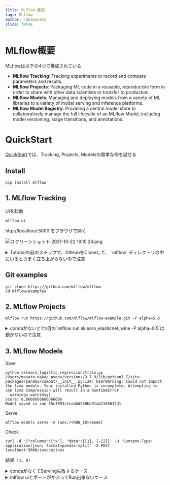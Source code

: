 ```yaml
---
title: MLflow 基礎
tags: MLflow
author: nakamasato
slide: false
---
```

# MLflow概要

MLflowは以下の4つで構成されている

- **MLflow Tracking**: Tracking experiments to record and compare parameters and results.
- **MLflow Projects**: Packaging ML code in a reusable, reproducible form in order to share with other data scientists or transfer to production.
- **MLflow Models**: Managing and deploying models from a variety of ML libraries to a variety of model serving and inference platforms.
- **MLflow Model Registry**: Providing a central model store to collaboratively manage the full lifecycle of an MLflow Model, including model versioning, stage transitions, and annotations.

# QuickStart

[QuickStart](https://mlflow.org/docs/latest/quickstart.html)では、Tracking, Projects, Modelsの簡単な例を試せる

## Install

```
pip install mlflow
```

## 1. MLflow Tracking

UIを起動

```
mlflow ui
```

http://localhost:5000 をブラウザで開く

![スクリーンショット 2021-10-22 19.10.24.png](https://qiita-image-store.s3.ap-northeast-1.amazonaws.com/0/7059/44c81805-dcd0-bf19-5926-5fdf3a62c64e.png)



<details><summary>Tutorialの前のステップで、GitHubをCloneして、 `mlflow` ディレクトリの中にいるとうまく立ち上がらないので注意</summary><div>

localhost:5000を開くと以下のような表示になったら、 `mlflow ui` を `mlflow` ディレクトリの外からRunすることで解決

```
Unable to display MLflow UI - landing page (index.html) not found.

You are very likely running the MLflow server using a source installation of the Python MLflow
package.

If you are a developer making MLflow source code changes and intentionally running a source
installation of MLflow, you can view the UI by running the Javascript dev server:
https://github.com/mlflow/mlflow/blob/master/CONTRIBUTING.rst#running-the-javascript-dev-server

Otherwise, uninstall MLflow via 'pip uninstall mlflow', reinstall an official MLflow release
from PyPI via 'pip install mlflow', and rerun the MLflow server.
```

</div></details>


## Git examples

```
git clone https://github.com/mlflow/mlflow
cd mlflow/examples
```

## 2. MLflow Projects

```
mlflow run https://github.com/mlflow/mlflow-example.git -P alpha=5.0
```



<details><summary>condaがないと1つ目の`mlflow run sklearn_elasticnet_wine -P alpha=0.5`は動かないので注意</summary><div>


```
mlflow run sklearn_elasticnet_wine -P alpha=0.5

/Users/masato-naka/.pyenv/versions/3.7.9/lib/python3.7/site-packages/pandas/compat/__init__.py:124: UserWarning: Could not import the lzma module. Your installed Python is incomplete. Attempting to use lzma compression will result in a RuntimeError.
  warnings.warn(msg)
2021/10/20 06:44:27 ERROR mlflow.cli: === Could not find Conda executable at conda. Ensure Conda is installed as per the instructions at https://conda.io/projects/conda/en/latest/user-guide/install/index.html. You can also configure MLflow to look for a specific Conda executable by setting the MLFLOW_CONDA_HOME environment variable to the path of the Conda executable ===
```

condaを使わない場合`--no-conda`とする

```
 mlflow run sklearn_elasticnet_wine -P alpha=0.5 --no-conda
/Users/masato-naka/.pyenv/versions/3.7.9/lib/python3.7/site-packages/pandas/compat/__init__.py:124: UserWarning: Could not import the lzma module. Your installed Python is incomplete. Attempting to use lzma compression will result in a RuntimeError.
  warnings.warn(msg)
2021/10/19 10:26:05 INFO mlflow.projects.utils: === Created directory /var/folders/5g/vmdg2t1j2011ggd9p983ns6h0000gn/T/tmpwjrtcnnt for downloading remote URIs passed to arguments of type 'path' ===
2021/10/19 10:26:05 INFO mlflow.projects.backend.local: === Running command 'python train.py 0.5 0.1' in run with ID '5d1c5ff1305c44e58e4ec7d235561331' ===
/Users/masato-naka/.pyenv/versions/3.7.9/lib/python3.7/site-packages/pandas/compat/__init__.py:124: UserWarning: Could not import the lzma module. Your installed Python is incomplete. Attempting to use lzma compression will result in a RuntimeError.
  warnings.warn(msg)
Elasticnet model (alpha=0.500000, l1_ratio=0.100000):
  RMSE: 0.7460550348172179
  MAE: 0.576381895873763
  R2: 0.21136606570632266
2021/10/19 10:26:27 INFO mlflow.projects: === Run (ID '5d1c5ff1305c44e58e4ec7d235561331') succeeded ===
```

</div></details>

## 3. MLflow Models

Save

```
python sklearn_logistic_regression/train.py
/Users/masato-naka/.pyenv/versions/3.7.9/lib/python3.7/site-packages/pandas/compat/__init__.py:124: UserWarning: Could not import the lzma module. Your installed Python is incomplete. Attempting to use lzma compression will result in a RuntimeError.
  warnings.warn(msg)
Score: 0.6666666666666666
Model saved in run 55c3893c1ead4d538bb91ab1165612d1
```

Serve

```
mlflow models serve -m runs:/<RUN_ID>/model
```

Check

```
curl -d '{"columns":["x"], "data":[[1], [-1]]}' -H 'Content-Type: application/json; format=pandas-split' -X POST localhost:5000/invocations
```

結果: `[1, 0]`


<details><summary>condaがなくてServing失敗するケース</summary><div>

```
mlflow models serve -m runs:/55c3893c1ead4d538bb91ab1165612d1/model

/Users/masato-naka/.pyenv/versions/3.7.9/lib/python3.7/site-packages/pandas/compat/__init__.py:124: UserWarning: Could not import the lzma module. Your installed Python is incomplete. Attempting to use lzma compression will result in a RuntimeError.
  warnings.warn(msg)
2021/10/20 06:51:21 INFO mlflow.models.cli: Selected backend for flavor 'python_function'
Traceback (most recent call last):
  File "/Users/masato-naka/.pyenv/versions/3.7.9/lib/python3.7/site-packages/mlflow/utils/conda.py", line 76, in get_or_create_conda_env
    process.exec_cmd([conda_path, "--help"], throw_on_error=False)
  File "/Users/masato-naka/.pyenv/versions/3.7.9/lib/python3.7/site-packages/mlflow/utils/process.py", line 51, in exec_cmd
    **kwargs
  File "/Users/masato-naka/.pyenv/versions/3.7.9/lib/python3.7/subprocess.py", line 800, in __init__
    restore_signals, start_new_session)
  File "/Users/masato-naka/.pyenv/versions/3.7.9/lib/python3.7/subprocess.py", line 1551, in _execute_child
    raise child_exception_type(errno_num, err_msg, err_filename)
FileNotFoundError: [Errno 2] No such file or directory: 'conda': 'conda'

During handling of the above exception, another exception occurred:

Traceback (most recent call last):
  File "/Users/masato-naka/.pyenv/versions/3.7.9/bin/mlflow", line 8, in <module>
    sys.exit(cli())
  File "/Users/masato-naka/.pyenv/versions/3.7.9/lib/python3.7/site-packages/click/core.py", line 1137, in __call__
    return self.main(*args, **kwargs)
  File "/Users/masato-naka/.pyenv/versions/3.7.9/lib/python3.7/site-packages/click/core.py", line 1062, in main
    rv = self.invoke(ctx)
  File "/Users/masato-naka/.pyenv/versions/3.7.9/lib/python3.7/site-packages/click/core.py", line 1668, in invoke
    return _process_result(sub_ctx.command.invoke(sub_ctx))
  File "/Users/masato-naka/.pyenv/versions/3.7.9/lib/python3.7/site-packages/click/core.py", line 1668, in invoke
    return _process_result(sub_ctx.command.invoke(sub_ctx))
  File "/Users/masato-naka/.pyenv/versions/3.7.9/lib/python3.7/site-packages/click/core.py", line 1404, in invoke
    return ctx.invoke(self.callback, **ctx.params)
  File "/Users/masato-naka/.pyenv/versions/3.7.9/lib/python3.7/site-packages/click/core.py", line 763, in invoke
    return __callback(*args, **kwargs)
  File "/Users/masato-naka/.pyenv/versions/3.7.9/lib/python3.7/site-packages/mlflow/models/cli.py", line 56, in serve
    ).serve(model_uri=model_uri, port=port, host=host)
  File "/Users/masato-naka/.pyenv/versions/3.7.9/lib/python3.7/site-packages/mlflow/pyfunc/backend.py", line 92, in serve
    conda_env_path, command, self._install_mlflow, command_env=command_env
  File "/Users/masato-naka/.pyenv/versions/3.7.9/lib/python3.7/site-packages/mlflow/pyfunc/backend.py", line 149, in _execute_in_conda_env
    conda_env_name = get_or_create_conda_env(conda_env_path, env_id=env_id)
  File "/Users/masato-naka/.pyenv/versions/3.7.9/lib/python3.7/site-packages/mlflow/utils/conda.py", line 85, in get_or_create_conda_env
    "to the path of the Conda executable".format(conda_path, MLFLOW_CONDA_HOME)
mlflow.exceptions.ExecutionException: Could not find Conda executable at conda. Ensure Conda is installed as per the instructions at https://conda.io/projects/conda/en/latest/user-guide/install/index.html. You can also configure MLflow to look for a specific Conda executable by setting the MLFLOW_CONDA_HOME environment variable to the path of the Conda executable
```

解決策: `--no-conda`

```
mlflow models serve -m runs:/55c3893c1ead4d538bb91ab1165612d1/model --no-conda

/Users/masato-naka/.pyenv/versions/3.7.9/lib/python3.7/site-packages/pandas/compat/__init__.py:124: UserWarning: Could not import the lzma module. Your installed Python is incomplete. Attempting to use lzma compression will result in a RuntimeError.
  warnings.warn(msg)
2021/10/20 06:53:42 INFO mlflow.models.cli: Selected backend for flavor 'python_function'
2021/10/20 06:53:42 INFO mlflow.pyfunc.backend: === Running command 'gunicorn --timeout=60 -b 127.0.0.1:5000 -w 1 ${GUNICORN_CMD_ARGS} -- mlflow.pyfunc.scoring_server.wsgi:app'
[2021-10-20 06:53:42 +0900] [39510] [INFO] Starting gunicorn 20.1.0
[2021-10-20 06:53:42 +0900] [39510] [INFO] Listening at: http://127.0.0.1:5000 (39510)
[2021-10-20 06:53:42 +0900] [39510] [INFO] Using worker: sync
[2021-10-20 06:53:42 +0900] [39513] [INFO] Booting worker with pid: 39513
/Users/masato-naka/.pyenv/versions/3.7.9/lib/python3.7/site-packages/pandas/compat/__init__.py:124: UserWarning: Could not import the lzma module. Your installed Python is incomplete. Attempting to use lzma compression will result in a RuntimeError.
  warnings.warn(msg)
```

</div></details>


<details><summary>mlflow uiとポートがかぶってRun出来ないケース</summary><div>

```
mlflow models serve -m runs:/55c3893c1ead4d538bb91ab1165612d1/model --no-conda

/Users/masato-naka/.pyenv/versions/3.7.9/lib/python3.7/site-packages/pandas/compat/__init__.py:124: UserWarning: Could not import the lzma module. Your installed Python is incomplete. Attempting to use lzma compression will result in a RuntimeError.
  warnings.warn(msg)
2021/10/20 06:53:23 INFO mlflow.models.cli: Selected backend for flavor 'python_function'
2021/10/20 06:53:23 INFO mlflow.pyfunc.backend: === Running command 'gunicorn --timeout=60 -b 127.0.0.1:5000 -w 1 ${GUNICORN_CMD_ARGS} -- mlflow.pyfunc.scoring_server.wsgi:app'
[2021-10-20 06:53:23 +0900] [39288] [INFO] Starting gunicorn 20.1.0
[2021-10-20 06:53:23 +0900] [39288] [ERROR] Connection in use: ('127.0.0.1', 5000)
[2021-10-20 06:53:23 +0900] [39288] [ERROR] Retrying in 1 second.
[2021-10-20 06:53:24 +0900] [39288] [ERROR] Connection in use: ('127.0.0.1', 5000)
[2021-10-20 06:53:24 +0900] [39288] [ERROR] Retrying in 1 second.
[2021-10-20 06:53:25 +0900] [39288] [ERROR] Connection in use: ('127.0.0.1', 5000)
[2021-10-20 06:53:25 +0900] [39288] [ERROR] Retrying in 1 second.
[2021-10-20 06:53:26 +0900] [39288] [ERROR] Connection in use: ('127.0.0.1', 5000)
[2021-10-20 06:53:26 +0900] [39288] [ERROR] Retrying in 1 second.
[2021-10-20 06:53:27 +0900] [39288] [ERROR] Connection in use: ('127.0.0.1', 5000)
[2021-10-20 06:53:27 +0900] [39288] [ERROR] Retrying in 1 second.
[2021-10-20 06:53:28 +0900] [39288] [ERROR] Can't connect to ('127.0.0.1', 5000)
```

解決策: `--port <port番号>` で指定するか `mlflow ui`をストップしてから models serveをrunする

</div></details>

